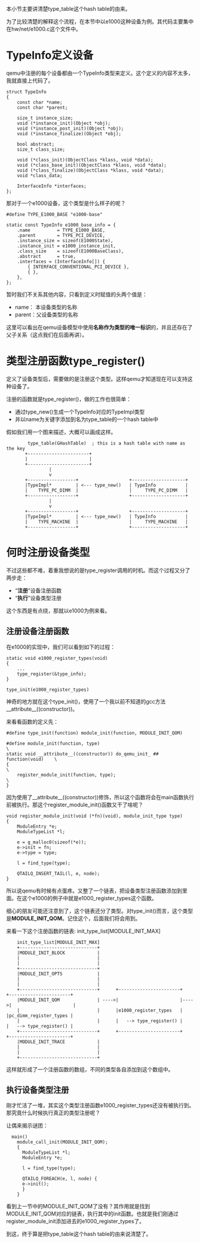 本小节主要讲清楚type_table这个hash table的由来。

为了比较清楚的解释这个流程，在本节中以e1000这种设备为例。其代码主要集中在hw/net/e1000.c这个文件中。

# TypeInfo定义设备

qemu中注册的每个设备都由一个TypeInfo类型来定义。这个定义的内容不太多，我就直接上代码了。

```
struct TypeInfo
{
    const char *name;
    const char *parent;

    size_t instance_size;
    void (*instance_init)(Object *obj);
    void (*instance_post_init)(Object *obj);
    void (*instance_finalize)(Object *obj);

    bool abstract;
    size_t class_size;

    void (*class_init)(ObjectClass *klass, void *data);
    void (*class_base_init)(ObjectClass *klass, void *data);
    void (*class_finalize)(ObjectClass *klass, void *data);
    void *class_data;

    InterfaceInfo *interfaces;
};
```

那对于一个e1000设备，这个类型是什么样子的呢？

```
#define TYPE_E1000_BASE "e1000-base"

static const TypeInfo e1000_base_info = {
    .name          = TYPE_E1000_BASE,
    .parent        = TYPE_PCI_DEVICE,
    .instance_size = sizeof(E1000State),
    .instance_init = e1000_instance_init,
    .class_size    = sizeof(E1000BaseClass),
    .abstract      = true,
    .interfaces = (InterfaceInfo[]) {
        { INTERFACE_CONVENTIONAL_PCI_DEVICE },
        { },
    },
};
```

暂时我们不关系其他内容，只看到定义时赋值的头两个值是：

  * name：  本设备类型的名称
  * parent：父设备类型的名称

这里可以看出在qemu设备模型中使用**名称作为类型的唯一标识**的，并且还存在了父子关系（这点我们在后面再讲）。

# 类型注册函数type_register()

定义了设备类型后，需要做的是注册这个类型。这样qemu才知道现在可以支持这种设备了。

注册的函数就是type_register()，做的工作也很简单：

  * 通过type_new()生成一个TypeInfo对应的TypeImpl类型
  * 并以name为关键字添加到名为type_table的一个hash table中

假如我们用一个图来描述，大概可以画成这样。

```
        type_table(GHashTable)  ; this is a hash table with name as the key
       +-----------------------+
       |                       |
       +-----------------------+
                |
                v
       +------------------+                   +--------------------+
       |TypeImpl*         | <--- type_new()   | TypeInfo           |
       |    TYPE_PC_DIMM  |                   |     TYPE_PC_DIMM   |
       +------------------+                   +--------------------+
                |
                v
       +------------------+                   +--------------------+
       |TypeImpl*         | <--- type_new()   | TypeInfo           |
       |    TYPE_MACHINE  |                   |     TYPE_MACHINE   |
       +------------------+                   +--------------------+
```

# 何时注册设备类型

不过这些都不难，着重我想说的是type_register调用的时机。而这个过程又分了两步走：

  * “**注册**”设备注册函数
  * “**执行**”设备类型注册

这个东西是有点绕，那就以e1000为例来看。

## 注册设备注册函数

在e1000的实现中，我们可以看到如下的过程：

```
static void e1000_register_types(void)
{
    ...
    type_register(&type_info);
}

type_init(e1000_register_types)
```

神奇的地方就在这个type_init()，使用了一个我以前不知道的gcc方法__attribute__((constructor))。

来看看函数的定义先：

```
#define type_init(function) module_init(function, MODULE_INIT_QOM)

#define module_init(function, type)                                         \
static void __attribute__((constructor)) do_qemu_init_ ## function(void)    \
{                                                                           \
    register_module_init(function, type);                                   \
}
```

因为使用了__attribute__((constructor))修饰，所以这个函数将会在main函数执行前被执行。那这个register_module_init()函数又干了啥呢？

```
void register_module_init(void (*fn)(void), module_init_type type)
{
    ModuleEntry *e;
    ModuleTypeList *l;

    e = g_malloc0(sizeof(*e));
    e->init = fn;
    e->type = type;

    l = find_type(type);

    QTAILQ_INSERT_TAIL(l, e, node);
}
```

所以说qemu有时候有点蛋疼。又整了一个链表，把设备类型注册函数添加到里面。在这个e1000的例子中就是e1000_register_types这个函数。

细心的朋友可能还注意到了，这个链表还分了类型。对type_init()而言，这个类型是**MODULE_INIT_QOM**。记住这个，后面我们将会用到。

来看一下这个注册函数的链表: init_type_list[MODULE_INIT_MAX]

```
    init_type_list[MODULE_INIT_MAX]
    +-----------------------------+
    |MODULE_INIT_BLOCK            |
    |                             |
    |                             |
    +-----------------------------+
    |MODULE_INIT_OPTS             |
    |                             |
    |                             |
    +-----------------------------+      +-----------------------+     +-----------------------+
    |MODULE_INIT_QOM              | ---->|                       |---->|                       |
    |                             |      |e1000_register_types   |     |pc_dimm_register_types |
    |                             |      |   --> type_register() |     |   --> type_register() |
    +-----------------------------+      +-----------------------+     +-----------------------+
    |MODULE_INIT_TRACE            |
    |                             |
    |                             |
    +-----------------------------+
```

这样就形成了一个注册函数的数组，不同的类型各自添加到这个数组中。

## 执行设备类型注册

刚才忙活了一堆，其实这个类型注册函数e1000_register_types还没有被执行到。那究竟什么时候执行真正的类型注册呢？

让偶来揭示谜团：

```
  main()
    module_call_init(MODULE_INIT_QOM);
    {
      ModuleTypeList *l;
      ModuleEntry *e;

      l = find_type(type);

      QTAILQ_FOREACH(e, l, node) {
      e->init();
      }
    }
```

看到上一节中的MODULE_INIT_QOM了没有？其作用就是找到MODULE_INIT_QOM对应的链表，执行其中的init函数。也就是我们刚通过register_module_init添加进去的e1000_register_types了。

到这，终于算是把type_table这个hash table的由来说清楚了。
